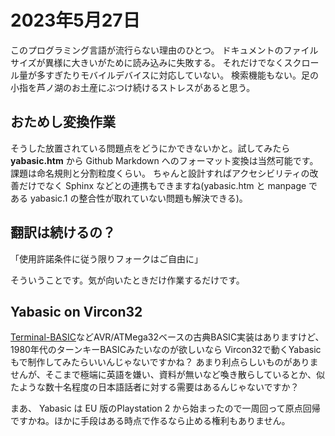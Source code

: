 # 2023年5月27日

このプログラミング言語が流行らない理由のひとつ。
ドキュメントのファイルサイズが異様に大きいがために読み込みに失敗する。
それだけでなくスクロール量が多すぎたりモバイルデバイスに対応していない。
検索機能もない。足の小指を芦ノ湖のお土産にぶつけ続けるストレスがあると思う。

## おためし変換作業
そうした放置されている問題点をどうにかできないかと。試してみたら
**yabasic.htm** から Github Markdown へのフォーマット変換は当然可能です。
課題は命名規則と分割粒度くらい。
ちゃんと設計すればアクセシビリティの改善だけでなく Sphinx などとの連携もできますね(yabasic.htm と manpage である yabasic.1 の整合性が取れていない問題も解決できる)。

## 翻訳は続けるの？

「使用許諾条件に従う限りフォークはご自由に」

そういうことです。気が向いたときだけ作業するだけです。

## Yabasic on Vircon32

[Terminal-BASIC](https://sourceforge.net/projects/terminal-basic/)などAVR/ATMega32ベースの古典BASIC実装はありますけど、1980年代のターンキーBASICみたいなのが欲しいなら Vircon32で動くYabasicもで制作してみたらいいんじゃないですかね？ あまり利点らしいものがありませんが、そこまで極端に英語を嫌い、資料が無いなど喚き散らしているとか、似たような数十名程度の日本語話者に対する需要はあるんじゃないですか？

まあ、 Yabasic は EU 版のPlaystation 2 から始まったので一周回って原点回帰ですかね。ほかに手段はある時点で作るなら止める権利もありません。
